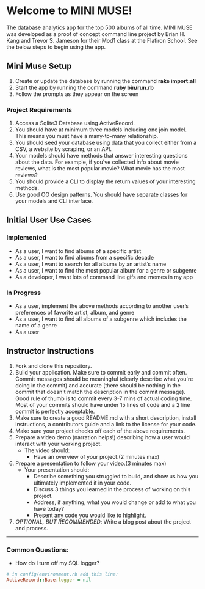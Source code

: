 # Welcome to MINI MUSE!
The database analytics app for the top 500 albums of all time. MINI MUSE was developed as a proof of concept command line project by Brian H. Kang and Trevor S. Jameson for their Mod1 class at the Flatiron School. See the below steps to begin using the app.

## Mini Muse Setup
1. Create or update the database by running the command __rake import:all__
2. Start the app by running the command __ruby bin/run.rb__
3. Follow the prompts as they appear on the screen


### Project Requirements

1. Access a Sqlite3 Database using ActiveRecord.
2. You should have at minimum three models including one join model. This means you must have a many-to-many relationship.
3. You should seed your database using data that you collect either from a CSV, a website by scraping, or an API.
4. Your models should have methods that answer interesting questions about the data. For example, if you've collected info about movie reviews, what is the most popular movie? What movie has the most reviews?
5. You should provide a CLI to display the return values of your interesting methods.  
6. Use good OO design patterns. You should have separate classes for your models and CLI interface.

## Initial User Use Cases
### Implemented
- As a user, I want to find albums of a specific artist
- As a user, I want to find albums from a specific decade
- As a user, I want to search for all albums by an artist’s name
- As a user, I want to find the most popular album for a genre or subgenre
- As a developer, I want lots of command line gifs and memes in my app

### In Progress
- As a user, implement the above methods according to another user’s preferences of favorite artist, album, and genre
- As a user, I want to find all albums of a subgenre which includes the name of a genre
- As a user

## Instructor Instructions

1. Fork and clone this repository.
2. Build your application. Make sure to commit early and commit often. Commit messages should be meaningful (clearly describe what you're doing in the commit) and accurate (there should be nothing in the commit that doesn't match the description in the commit message). Good rule of thumb is to commit every 3-7 mins of actual coding time. Most of your commits should have under 15 lines of code and a 2 line commit is perfectly acceptable.
3. Make sure to create a good README.md with a short description, install instructions, a contributors guide and a link to the license for your code.
4. Make sure your project checks off each of the above requirements.
5. Prepare a video demo (narration helps!) describing how a user would interact with your working project.
    * The video should:
      - Have an overview of your project.(2 minutes max)
6. Prepare a presentation to follow your video.(3 minutes max)
    * Your presentation should:
      - Describe something you struggled to build, and show us how you ultimately implemented it in your code.
      - Discuss 3 things you learned in the process of working on this project.
      - Address, if anything, what you would change or add to what you have today?
      - Present any code you would like to highlight.   
7. *OPTIONAL, BUT RECOMMENDED*: Write a blog post about the project and process.

---
### Common Questions:
- How do I turn off my SQL logger?
```ruby
# in config/environment.rb add this line:
ActiveRecord::Base.logger = nil
```
